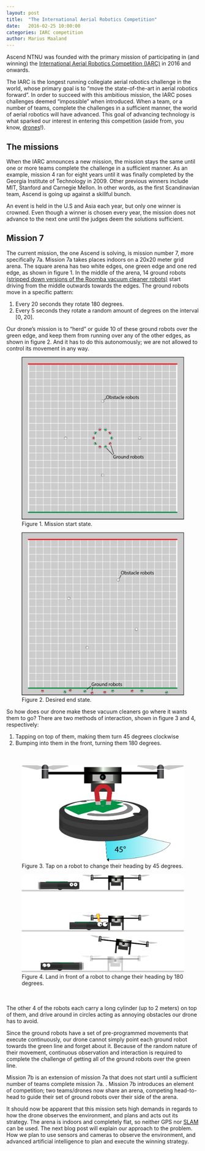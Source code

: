 ```yaml
---
layout: post
title:  "The International Aerial Robotics Competition"
date:   2016-02-25 10:00:00
categories: IARC competition
author: Marius Maaland
---
```

Ascend NTNU was founded with the primary mission of participating in (and winning) the [International Aerial Robotics Competition (IARC)](http://aerialroboticscompetition.org/) in 2016 and onwards. 

The IARC is the longest running collegiate aerial robotics challenge in the world, whose primary goal is to “move the state-of-the-art in aerial robotics forward”. In order to succeed with this ambitious mission, the IARC poses challenges deemed “impossible” when introduced. When a team, or a number of teams, complete the challenges in a sufficient manner, the world of aerial robotics will have advanced. This goal of advancing technology is what sparked our interest in entering this competition (aside from, you know, [drones](https://www.youtube.com/watch?v=CCDIuZUfETc)!). 

## The missions
When the IARC announces a new mission, the mission stays the same until one or more teams complete the challenge in a sufficient manner. As an example, mission 4 ran for eight years until it was finally completed by the Georgia Institute of Technology in 2009. Other previous winners include MIT, Stanford and Carnegie Mellon. In other words, as the first Scandinavian team, Ascend is going up against a skillful bunch. 

An event is held in the U.S and Asia each year, but only one winner is crowned. Even though a winner is chosen every year, the mission does not advance to the next one until the judges deem the solutions sufficient.

## Mission 7

The current mission, the one Ascend is solving, is mission number 7, more specifically 7a. Mission 7a takes places indoors on a 20x20 meter grid arena. The square arena has two white edges, one green edge and one red edge, as shown in figure 1. In the middle of the arena, 14 ground robots [(stripped down versions of the Roomba vacuum cleaner robots)](https://media.giphy.com/media/Q7ZckMLgjmthK/giphy.gif) start driving from the middle outwards towards the edges. The ground robots move in a specific pattern:

1. Every 20 seconds they rotate 180 degrees.
2. Every 5 seconds they rotate a random amount of degrees on the interval [0, 20].

Our drone’s mission is to “herd” or guide 10 of these ground robots over the green edge, and keep them from running over any of the other edges, as shown in figure 2. And it has to do this autonomously; we are not allowed to control its movement in any way.

<div class="row">
	<div class="col-md-6">
		<figure>
			<img class="img-responsive" alt="Mission start state" src="/public/assets/start-state.png">
			<figcaption class="text-center">Figure 1. Mission start state.</figcaption>
		</figure>
	</div>
	<div class="col-md-6">
		<figure>
			<img class="img-responsive" alt="Mission start state" src="/public/assets/end-state.png">
			<figcaption class="text-center">Figure 2. Desired end state.</figcaption>
		</figure>
	</div>
</div>

So how does our drone make these vacuum cleaners go where it wants them to go? There are two methods of interaction, shown in figure 3 and 4,  respectively: 

1. Tapping on top of them, making them turn 45 degrees clockwise 
2. Bumping into them in the front, turning them 180 degrees. 

<div class="row"  style="padding-top: 20px; padding-bottom: 20px">
	<div class="col-md-6">
		<figure>
			<img class="img-responsive" alt="Mission start state" src="/public/assets/45-degree-turn-cartoon.png">
			<figcaption class="text-center">Figure 3. Tap on a robot to change their heading by 45 degrees.</figcaption>
		</figure>
	</div>
	<div class="col-md-6">
		<figure>
			<img class="img-responsive" alt="Mission start state" src="/public/assets/180-degree-turn-cartoon.png">
			<figcaption class="text-center">Figure 4. Land in front of a robot to change their heading by 180 degrees.</figcaption>
		</figure>
	</div>
</div>

The other 4 of the robots each carry a long cylinder (up to 2 meters) on top of them, and drive around in circles acting as annoying obstacles our drone has to avoid. 

Since the ground robots have a set of pre-programmed movements that execute continuously, our drone cannot simply point each ground robot towards the green line and forget about it. Because of the random nature of their movement, continuous observation and interaction is required to complete the challenge of getting all of the ground robots over the green line. 

Mission 7b is an extension of mission 7a that does not start until a sufficient number of teams complete mission 7a. . Mission 7b introduces an element of competition; two teams/drones now share an arena, competing head-to-head to guide their set of ground robots over their side of the arena. 

It should now be apparent that this mission sets high demands in regards to how the drone observes the environment, and plans and acts out its strategy. The arena is indoors and completely flat, so neither GPS nor [SLAM](https://www.google.com/url?q=https://en.wikipedia.org/wiki/Simultaneous_localization_and_mapping&sa=D&ust=1456487203231000&usg=AFQjCNELYTHadiBPpI8TVrSGE8TcWb8skQ) can be used. The next blog post will explain our approach to the problem. How we plan to use sensors and cameras to observe the environment, and advanced artificial intelligence to plan and execute the winning strategy. 
